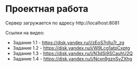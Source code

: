 # Проектная работа

Сервер загружается по адресу http://localhost:8081

Ссылки на видео:
 - Задание 1.1 - https://disk.yandex.ru/i/zEoS7nlIu7r_zg
 - Задание 1.2 - https://disk.yandex.ru/i/W9Lcg1atpCxptg
 - Задание 1.3 - https://disk.yandex.ru/i/N3dSj9SCauhU2Q
 - Задание 1.4 - https://disk.yandex.ru/i/Ncxn9gznSyZXhg